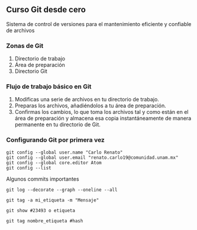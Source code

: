 ## Curso Git desde cero
Sistema de control de versiones para el mantenimiento eficiente y confiable de archivos

### Zonas de Git
1. Directorio de trabajo
2. Área de preparación
3. Directorio Git

### Flujo de trabajo básico en Git
1. Modificas una serie de archivos en tu directorio de trabajo.
2. Preparas los archivos, añadiéndolos a tu área de preparación.
3. Confirmas los cambios, lo que toma los archivos tal y como están en el área de preparación y almacena esa copia instantáneamente de manera permanente en tu directorio de Git.

### Configurando Git por primera vez
```
git config --global user.name "Carlo Renato"
git config --global user.email "renato.carlo19@comunidad.unam.mx"
git config --global core.editor Atom
git config --list
```

Algunos commits importantes

`git log --decorate --graph --oneline --all`

`git tag -a mi_etiqueta -m "Mensaje"`

`git show #23493 o etiqueta`

`git tag nombre_etiqueta #hash`
